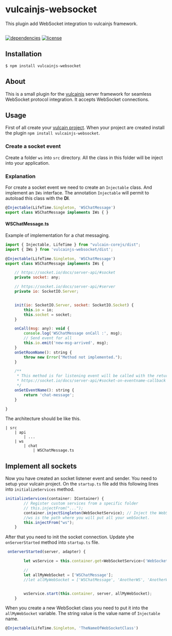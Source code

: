 # vulcainjs-websocket

This plugin add WebSocket integration to vulcainjs framework. 

<p/>
<img src="https://nodei.co/npm/vulcainjs-websocket.png?downloads=true&stars=true" alt=""/>

<p/>

[![dependencies](https://img.shields.io/david/workfel/vulcainjs-websocket.svg)](https://www.npmjs.com/package/vulcainjs-websocket)
[![license](https://img.shields.io/npm/l/vulcainjs-websocket.svg)](https://www.npmjs.com/package/vulcainjs-websocket)

## Installation

```shell
$ npm install vulcainjs-websocket
```

## About
This is a small plugin for the [vulcainjs](http://www.vulcainjs.org/) server framework for seamless WebSocket protocol integration. It accepts WebSocket connections.

## Usage
First of all create your [vulcain project](http://www.vulcainjs.org/gettingStarted/).
When your project are created install the plugin `npm install vulcainjs-websocket`.


### Create a socket event
Create a folder  `ws` into `src` directory. All the class in this folder will be inject into your application.

### Explanation
For create a socket event we need to create an `Injectable` class. And implement an `IWs` interface.
The annotation `Injectable` will permit to autoload this class with the **DI**.

```js
@Injectable(LifeTime.Singleton, 'WSChatMessage')
export class WSChatMessage implements IWs { }
```

#### WSChatMessage.ts
Example of implementation for a chat messaging.
```js
import { Injectable, LifeTime } from "vulcain-corejs/dist";
import { IWs } from 'vulcainjs-websocket/dist';

@Injectable(LifeTime.Singleton, 'WSChatMessage')
export class WSChatMessage implements IWs {

    // https://socket.io/docs/server-api/#socket
    private socket: any;

    // https://socket.io/docs/server-api/#server
    private io: SocketIO.Server;


    init(io: SocketIO.Server, socket: SocketIO.Socket) {
        this.io = io;
        this.socket = socket;
    }

    onCall(msg: any): void {
        console.log('WSChatMessage onCall :', msg);
        // Send event for all 
        this.io.emit('new-msg-arrived', msg);
    }
    onSetRoomName(): string {
        throw new Error("Method not implemented.");
    }

    /**
     * This method is for listening event will be called with the return string
     * https://socket.io/docs/server-api/#socket-on-eventname-callback
     */
    onSetEventName(): string {
        return 'chat-message';
    }

}

```

The architecture should be like this.
```
| src
    | api
        | ...
    | ws
        | chat
            | WSChatMessage.ts
```

## Implement all sockets
Now you have created an socket listener event and sender. You need to setup your vulcain project.
On the `startup.ts` file add this following lines into `initializeServices` method.

```js
initializeServices(container: IContainer) {
        // Register custom services from a specific folder
        // this.injectFrom("...");
        container.injectSingleton(WebSocketService); // Inject the WebSocketService
        //ws is the path where you will put all your webSocket.
        this.injectFrom("ws");
    }
```

After that you need to init the socket connection. Update yhe `onServerStarted` method into `startup.ts` file.
```js
 onServerStarted(server, adapter) {

        let wsService = this.container.get<WebSocketService>('WebSocketService');

        //
        let allMyWebSocket = ['WSChatMessage'];
        //let allMyWebSocket = ['WSChatMessage', 'AnotherWS', 'AnotherWS', ...];


        wsService.start(this.container, server, allMyWebSocket);
    }
```

When you create a new WebSocket class you need to put it into the `allMyWebSocket` variable. The string value is the value name of `Injectable` name.
```js
@Injectable(LifeTime.Singleton, 'TheNameOfWebSocketClass')
```

